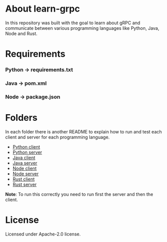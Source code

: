 # About learn-grpc

In this repository was built with the goal to learn about gRPC and communicate between various programming languages like Python, Java, Node and Rust.


# Requirements

### Python -> requirements.txt

### Java -> pom.xml

### Node -> package.json


# Folders

In each folder there is another README to explain how to run and test each client and server for each programming language.

- [Python client](https://github.com/epilif3sotnas/learn-grpc/tree/main/client-python)
- [Python server](https://github.com/epilif3sotnas/learn-grpc/tree/main/server-python)
- [Java client](https://github.com/epilif3sotnas/learn-grpc/tree/main/client-java)
- [Java server](https://github.com/epilif3sotnas/learn-grpc/tree/main/server-java)
- [Node client](https://github.com/epilif3sotnas/learn-grpc/tree/main/client-node)
- [Node server](https://github.com/epilif3sotnas/learn-grpc/tree/main/server-node)
- [Rust client](https://github.com/epilif3sotnas/learn-grpc/tree/main/server-node)
- [Rust server](https://github.com/epilif3sotnas/learn-grpc/tree/main/server-node)

**Note**: To run this correctly you need to run first the server and then the client.


# License

Licensed under Apache-2.0 license.